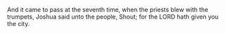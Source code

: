 And it came to pass at the seventh time, when the priests blew with the trumpets, Joshua said unto the people, Shout; for the LORD hath given you the city.
